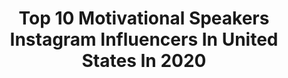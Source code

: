 ---
title: Top 10 Motivational Speakers Instagram Influencers In United States In 2020
description: >-
  Find top motivational speakers Instagram influencers in United States in 2020. Most popular hashtags: #keepthefaith #covid19 #2020 #datenight.
platform: Instagram
profiles:
  - username: "annamariahorsford"
    fullname: >-
      Anna Maria Horsford
    location: "United States"
    followers: 48866
    engagement: 467
    commentsToLikes: 0.034092
    id: ck5q98hqc9vwq0i11j0eipw59
    verified: true
    hashtags: "#blackgirlmagic, #blackportraitures, #orsonbean, #heartdisease"
  - username: "_ajgibson"
    fullname: >-
      AJ GIBSON
    location: "United States"
    followers: 47805
    engagement: 431
    commentsToLikes: 0.038234
    id: ck6timu6x10q50j71699cmsi6
    verified: true
    hashtags: "#nomnom, #poolart, #foodie, #mentalhealth"
  - username: "athlete_heather_gollnick"
    fullname: >-
      Athlete Heather Gollnick
    location: "United States"
    followers: 17935
    engagement: 319
    commentsToLikes: 0.141518
    id: ck14juuq3mavk0i19t4k8etp0
    verified: false
    hashtags: "#outside, #attitude, #recovery, #keepthefaith"
  - username: "psitsfashion"
    fullname: >-
      Liz Black
    location: "United States"
    followers: 26407
    engagement: 124
    commentsToLikes: 0.136818
    id: ck5q402q5n5930i11chqz86qb
    verified: false
    hashtags: "#frontrow, #phillyblogger, #flowerquotes, #istillloveyou"
  - username: "goldbanga"
    fullname: >-
      Goldie
    location: "United States"
    followers: 13525
    engagement: 622
    commentsToLikes: 0.047270
    id: ckap05avhot5y0i78ydsuinca
    verified: false
    hashtags: "#allworknoplay, #brownsville, #unbroken, #createyourownlane"
  - username: "teamfroglogic"
    fullname: >-
      David Rutherford
    location: "United States"
    followers: 61119
    engagement: 278
    commentsToLikes: 0.023965
    id: ck6u0ky79gb0n0j71gcck4s3a
    verified: false
    hashtags: "#theseed, #theartoflife, #singloud, #beaccountable"
  - username: "shessooverdressed"
    fullname: >-
      Lillian Alexander
    location: "United States"
    followers: 19164
    engagement: 684
    commentsToLikes: 0.042707
    id: ck55jlzf5xafo0i11qebtk9rm
    verified: false
    hashtags: "#texasbrides, #ad, #30dayhoneymoon, #liketkit"
  - username: "daddyluv2250"
    fullname: >-
      Greg Oden
    location: "United States"
    followers: 31734
    engagement: 386
    commentsToLikes: 0.022609
    id: ck0tuka407jm00i197b1cekt3
    verified: true
    hashtags: ""
  - username: "travelwithtaliya"
    fullname: >-
      TRAVEL MAMI™️🇨🇺🇪🇨
    location: "United States"
    followers: 5336
    engagement: 739
    commentsToLikes: 0.052988
    id: ckap7oeolkv380i789lildmkb
    verified: false
    hashtags: "#chicagonightlife, #travelmami, #travelwithtaliya, #hospitalitytourismmanagement"
  - username: "topmodelstacyann"
    fullname: >-
      KING STACIOUS ©️
    location: "United States"
    followers: 33218
    engagement: 449
    commentsToLikes: 0.045241
    id: ck6u8bi2vqkxp0j71bwrgkaom
    verified: false
    hashtags: "#jamaicangirls, #carolebaskin, #longboatride, #birthdaytrip"
---